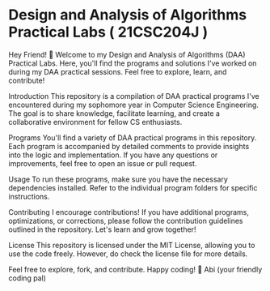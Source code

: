<h1>Design and Analysis of Algorithms Practical Labs ( 21CSC204J )</h1>

Hey Friend! 👋 Welcome to my Design and Analysis of Algorithms (DAA) Practical Labs. Here, you'll find the programs and solutions I've worked on during my DAA practical sessions. Feel free to explore, learn, and contribute!

Introduction
This repository is a compilation of DAA practical programs I've encountered during my sophomore year in Computer Science Engineering. The goal is to share knowledge, facilitate learning, and create a collaborative environment for fellow CS enthusiasts.

Programs
You'll find a variety of DAA practical programs in this repository. Each program is accompanied by detailed comments to provide insights into the logic and implementation. If you have any questions or improvements, feel free to open an issue or pull request.

Usage
To run these programs, make sure you have the necessary dependencies installed. Refer to the individual program folders for specific instructions.

Contributing
I encourage contributions! If you have additional programs, optimizations, or corrections, please follow the contribution guidelines outlined in the repository. Let's learn and grow together!

License
This repository is licensed under the MIT License, allowing you to use the code freely. However, do check the license file for more details.

Feel free to explore, fork, and contribute. Happy coding! 🚀
Abi (your friendly coding pal)
